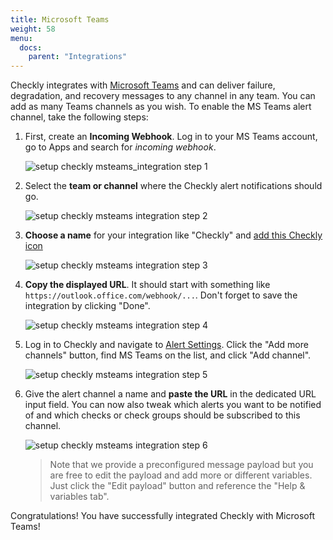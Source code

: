 ```yaml
---
title: Microsoft Teams
weight: 58
menu:
  docs:
    parent: "Integrations"
---
```


Checkly integrates with [Microsoft Teams](https://www.microsoft.com/en/microsoft-365/microsoft-teams/free) and can 
deliver failure, degradation, and recovery messages to any channel in any team. You can add as many Teams channels as you wish.
To enable the MS Teams alert channel, take the following steps:

1. First, create an **Incoming Webhook**. Log in to your MS Teams account, go to Apps and search for *incoming webhook*.
   
   ![setup checkly msteams_integration step 1](/docs/images/integrations/msteams/msteams_step1.png)

2. Select the **team or channel** where the Checkly alert notifications should go.

   ![setup checkly msteams integration step 2](/docs/images/integrations/msteams/msteams_step2.png)

3. **Choose a name** for your integration like "Checkly" and [add this Checkly icon](https://d1tzmx204wa22c.cloudfront.net/logos/fat_racoon_square.png)
   
   ![setup checkly msteams integration step 3](/docs/images/integrations/msteams/msteams_step3.png)

4. **Copy the displayed URL**. It should start with something like `https://outlook.office.com/webhook/...`. Don't forget to
    save the integration by clicking "Done".

   ![setup checkly msteams integration step 4](/docs/images/integrations/msteams/msteams_step4.png)

   
5. Log in to Checkly and navigate to [Alert Settings](https://app.checklyhq.com/alert-settings). 
   Click the "Add more channels" button, find MS Teams on the list, and click "Add channel".

   ![setup checkly msteams integration step 5](/docs/images/integrations/msteams/msteams_step5.png)


6. Give the alert channel a name and **paste the URL** in the dedicated URL input field. You can now also tweak
which alerts you want to be notified of and which checks or check groups should be subscribed to this channel.

   ![setup checkly msteams integration step 6](/docs/images/integrations/msteams/msteams_step6.png)

   > Note that we provide a preconfigured message payload but you are free to edit the payload and add more or different
   > variables. Just click the "Edit payload" button and reference the "Help & variables tab".

Congratulations! You have successfully integrated Checkly with Microsoft Teams!
